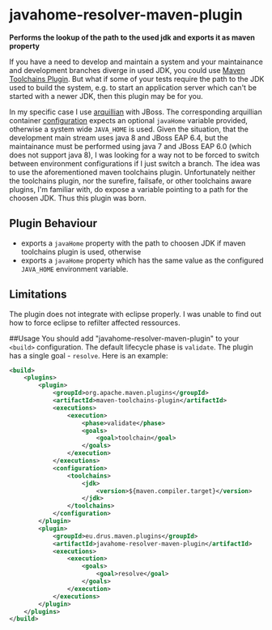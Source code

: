 # javahome-resolver-maven-plugin
**Performs the lookup of the path to the used jdk and exports it as maven property**

If you have a need to develop and maintain a system and your maintainance and development branches diverge in used JDK, you could use [Maven Toolchains Plugin](https://maven.apache.org/plugins/maven-toolchains-plugin/).
But what if some of your tests require the path to the JDK used to build the system, e.g. to start an application server which can't be started with a newer
JDK, then this plugin may be for you.

In my specific case I use [arquillian](http://arquillian.org) with JBoss. The corresponding arquillian container [configuration](https://docs.jboss.org/author/display/ARQ/JBoss+AS+7.1,+JBoss+EAP+6.0+-+Managed)
expects an optional `javaHome` variable provided, otherwise a system wide `JAVA_HOME` is used. Given the situation, that the development main stream uses java
8 and JBoss EAP 6.4, but the maintainance must be performed using java 7 and JBoss EAP 6.0 (which does not support java 8), I was looking for a way not to be
forced to switch between environment configurations if I just switch a branch. The idea was to use the aforementioned maven toolchains plugin. Unfortunately 
neither the toolchains plugin, nor the surefire, failsafe, or other toolchains aware plugins, I'm familiar with, do expose a variable pointing to a path for the
choosen JDK. Thus this plugin was born.

## Plugin Behaviour
- exports a `javaHome` property with the path to choosen JDK if maven toolchains plugin is used, otherwise
- exports a `javaHome` property which has the same value as the configured `JAVA_HOME` environment variable.

## Limitations
The plugin does not integrate with eclipse properly. I was unable to find out how to force eclipse to refilter affected ressources.

##Usage
You should add "javahome-resolver-maven-plugin" to your `<build>` configuration. The default lifecycle phase is `validate`. The plugin has a single goal - `resolve`.
Here is an example:

```xml
<build>
	<plugins>
		<plugin>
			<groupId>org.apache.maven.plugins</groupId>
			<artifactId>maven-toolchains-plugin</artifactId>
			<executions>
				<execution>
					<phase>validate</phase>
					<goals>
						<goal>toolchain</goal>
					</goals>
				</execution>
			</executions>
			<configuration>
				<toolchains>
					<jdk>
						<version>${maven.compiler.target}</version>
					</jdk>
				</toolchains>
			</configuration>
		</plugin>
		<plugin>
			<groupId>eu.drus.maven.plugins</groupId>
			<artifactId>javahome-resolver-maven-plugin</artifactId>
			<executions>
				<execution>
					<goals>
						<goal>resolve</goal>
					</goals>
				</execution>
			</executions>
		</plugin>
	</plugins>
</build>
```


